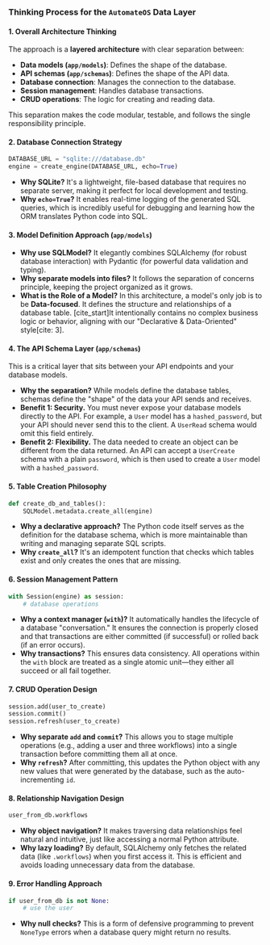 ### **Thinking Process for the `AutomateOS` Data Layer**

#### **1. Overall Architecture Thinking**

The approach is a **layered architecture** with clear separation between:

-   **Data models (`app/models`)**: Defines the shape of the database.
-   **API schemas (`app/schemas`)**: Defines the shape of the API data.
-   **Database connection**: Manages the connection to the database.
-   **Session management**: Handles database transactions.
-   **CRUD operations**: The logic for creating and reading data.

This separation makes the code modular, testable, and follows the single responsibility principle.

#### **2. Database Connection Strategy**

```python
DATABASE_URL = "sqlite:///database.db"
engine = create_engine(DATABASE_URL, echo=True)
```

-   **Why SQLite?** It's a lightweight, file-based database that requires no separate server, making it perfect for local development and testing.
-   **Why `echo=True`?** It enables real-time logging of the generated SQL queries, which is incredibly useful for debugging and learning how the ORM translates Python code into SQL.

#### **3. Model Definition Approach (`app/models`)**

-   **Why use SQLModel?** It elegantly combines SQLAlchemy (for robust database interaction) with Pydantic (for powerful data validation and typing).
-   **Why separate models into files?** It follows the separation of concerns principle, keeping the project organized as it grows.
-   **What is the Role of a Model?** In this architecture, a model's only job is to be **Data-focused**. It defines the structure and relationships of a database table. [cite\_start]It intentionally contains no complex business logic or behavior, aligning with our "Declarative & Data-Oriented" style[cite: 3].

#### **4. The API Schema Layer (`app/schemas`)**

This is a critical layer that sits between your API endpoints and your database models.

-   **Why the separation?** While models define the database tables, schemas define the "shape" of the data your API sends and receives.
-   **Benefit 1: Security.** You must never expose your database models directly to the API. For example, a `User` model has a `hashed_password`, but your API should never send this to the client. A `UserRead` schema would omit this field entirely.
-   **Benefit 2: Flexibility.** The data needed to create an object can be different from the data returned. An API can accept a `UserCreate` schema with a plain `password`, which is then used to create a `User` model with a `hashed_password`.

#### **5. Table Creation Philosophy**

```python
def create_db_and_tables():
    SQLModel.metadata.create_all(engine)
```

-   **Why a declarative approach?** The Python code itself serves as the definition for the database schema, which is more maintainable than writing and managing separate SQL scripts.
-   **Why `create_all`?** It's an idempotent function that checks which tables exist and only creates the ones that are missing.

#### **6. Session Management Pattern**

```python
with Session(engine) as session:
    # database operations
```

-   **Why a context manager (`with`)?** It automatically handles the lifecycle of a database "conversation." It ensures the connection is properly closed and that transactions are either committed (if successful) or rolled back (if an error occurs).
-   **Why transactions?** This ensures data consistency. All operations within the `with` block are treated as a single atomic unit—they either all succeed or all fail together.

#### **7. CRUD Operation Design**

```python
session.add(user_to_create)
session.commit()
session.refresh(user_to_create)
```

-   **Why separate `add` and `commit`?** This allows you to stage multiple operations (e.g., adding a user and three workflows) into a single transaction before committing them all at once.
-   **Why `refresh`?** After committing, this updates the Python object with any new values that were generated by the database, such as the auto-incrementing `id`.

#### **8. Relationship Navigation Design**

```python
user_from_db.workflows
```

-   **Why object navigation?** It makes traversing data relationships feel natural and intuitive, just like accessing a normal Python attribute.
-   **Why lazy loading?** By default, SQLAlchemy only fetches the related data (like `.workflows`) when you first access it. This is efficient and avoids loading unnecessary data from the database.

#### **9. Error Handling Approach**

```python
if user_from_db is not None:
    # use the user
```

-   **Why null checks?** This is a form of defensive programming to prevent `NoneType` errors when a database query might return no results.

